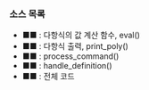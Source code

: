 ### 소스 목록

* ■■ : 다항식의 값 계산 함수, eval()
* ■■ : 다항식 출력, print_poly()
* ■■ : process_command()
* ■■ : handle_definition()
* ■■ : 전체 코드